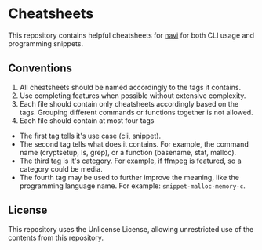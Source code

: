 # Cheatsheets

This repository contains helpful cheatsheets for [navi](https://github.com/denisidoro/navi) for both CLI usage and programming snippets.

## Conventions

1. All cheatsheets should be named accordingly to the tags it contains.
2. Use completing features when possible without extensive complexity.
3. Each file should contain only cheatsheets accordingly based on the tags. Grouping different commands or functions together is not allowed.
4. Each file should contain at most four tags

- The first tag tells it's use case (cli, snippet).
- The second tag tells what does it contains. For example, the command name (cryptsetup, ls, grep), or a function (basename, stat, malloc).
- The third tag is it's category. For example, if ffmpeg is featured, so a category could be media.
- The fourth tag may be used to further improve the meaning, like the programming language name. For example: `snippet-malloc-memory-c`.

## License

This repository uses the Unlicense License, allowing unrestricted use of the contents from this repository.
